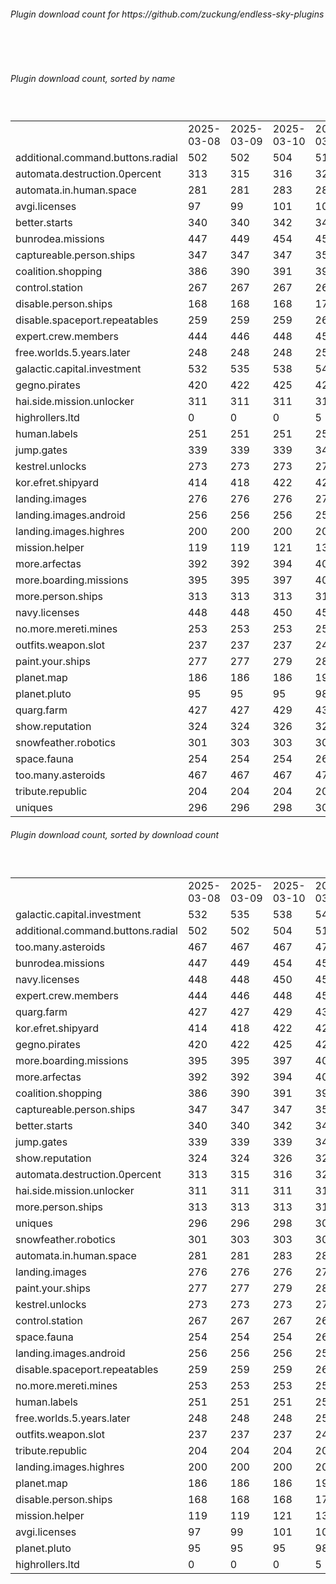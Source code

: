 <h6>Plugin download count for https://github.com/zuckung/endless-sky-plugins</h6><br>
<br>
<h6>Plugin download count, sorted by name</h6><sub><sup><br>
<table>
	<tr>
		<td></td>
		<td>2025-03-08</td>
		<td>2025-03-09</td>
		<td>2025-03-10</td>
		<td>2025-03-11</td>
		<td>2025-03-12</td>
		<td>2025-03-13</td>
		<td>2025-03-14</td>
		<td>today +</td>
	</tr>
	<tr>
		<td>additional.command.buttons.radial</td>
		<td>502</td>
		<td>502</td>
		<td>504</td>
		<td>512</td>
		<td>514</td>
		<td>518</td>
		<td>524</td>
		<td>+ 6</td>
	</tr>
	<tr>
		<td>automata.destruction.0percent</td>
		<td>313</td>
		<td>315</td>
		<td>316</td>
		<td>320</td>
		<td>323</td>
		<td>328</td>
		<td>330</td>
		<td>+ 2</td>
	</tr>
	<tr>
		<td>automata.in.human.space</td>
		<td>281</td>
		<td>281</td>
		<td>283</td>
		<td>286</td>
		<td>286</td>
		<td>287</td>
		<td>289</td>
		<td>+ 2</td>
	</tr>
	<tr>
		<td>avgi.licenses</td>
		<td>97</td>
		<td>99</td>
		<td>101</td>
		<td>105</td>
		<td>107</td>
		<td>108</td>
		<td>112</td>
		<td>+ 4</td>
	</tr>
	<tr>
		<td>better.starts</td>
		<td>340</td>
		<td>340</td>
		<td>342</td>
		<td>348</td>
		<td>349</td>
		<td>352</td>
		<td>354</td>
		<td>+ 2</td>
	</tr>
	<tr>
		<td>bunrodea.missions</td>
		<td>447</td>
		<td>449</td>
		<td>454</td>
		<td>458</td>
		<td>460</td>
		<td>460</td>
		<td>462</td>
		<td>+ 2</td>
	</tr>
	<tr>
		<td>captureable.person.ships</td>
		<td>347</td>
		<td>347</td>
		<td>347</td>
		<td>353</td>
		<td>353</td>
		<td>353</td>
		<td>355</td>
		<td>+ 2</td>
	</tr>
	<tr>
		<td>coalition.shopping</td>
		<td>386</td>
		<td>390</td>
		<td>391</td>
		<td>395</td>
		<td>395</td>
		<td>395</td>
		<td>397</td>
		<td>+ 2</td>
	</tr>
	<tr>
		<td>control.station</td>
		<td>267</td>
		<td>267</td>
		<td>267</td>
		<td>269</td>
		<td>270</td>
		<td>272</td>
		<td>274</td>
		<td>+ 2</td>
	</tr>
	<tr>
		<td>disable.person.ships</td>
		<td>168</td>
		<td>168</td>
		<td>168</td>
		<td>170</td>
		<td>170</td>
		<td>170</td>
		<td>172</td>
		<td>+ 2</td>
	</tr>
	<tr>
		<td>disable.spaceport.repeatables</td>
		<td>259</td>
		<td>259</td>
		<td>259</td>
		<td>261</td>
		<td>261</td>
		<td>261</td>
		<td>263</td>
		<td>+ 2</td>
	</tr>
	<tr>
		<td>expert.crew.members</td>
		<td>444</td>
		<td>446</td>
		<td>448</td>
		<td>452</td>
		<td>452</td>
		<td>454</td>
		<td>456</td>
		<td>+ 2</td>
	</tr>
	<tr>
		<td>free.worlds.5.years.later</td>
		<td>248</td>
		<td>248</td>
		<td>248</td>
		<td>250</td>
		<td>252</td>
		<td>254</td>
		<td>256</td>
		<td>+ 2</td>
	</tr>
	<tr>
		<td>galactic.capital.investment</td>
		<td>532</td>
		<td>535</td>
		<td>538</td>
		<td>540</td>
		<td>540</td>
		<td>542</td>
		<td>544</td>
		<td>+ 2</td>
	</tr>
	<tr>
		<td>gegno.pirates</td>
		<td>420</td>
		<td>422</td>
		<td>425</td>
		<td>429</td>
		<td>431</td>
		<td>431</td>
		<td>433</td>
		<td>+ 2</td>
	</tr>
	<tr>
		<td>hai.side.mission.unlocker</td>
		<td>311</td>
		<td>311</td>
		<td>311</td>
		<td>314</td>
		<td>316</td>
		<td>318</td>
		<td>320</td>
		<td>+ 2</td>
	</tr>
	<tr>
		<td>highrollers.ltd</td>
		<td>0</td>
		<td>0</td>
		<td>0</td>
		<td>5</td>
		<td>7</td>
		<td>11</td>
		<td>13</td>
		<td>+ 2</td>
	</tr>
	<tr>
		<td>human.labels</td>
		<td>251</td>
		<td>251</td>
		<td>251</td>
		<td>253</td>
		<td>255</td>
		<td>257</td>
		<td>259</td>
		<td>+ 2</td>
	</tr>
	<tr>
		<td>jump.gates</td>
		<td>339</td>
		<td>339</td>
		<td>339</td>
		<td>341</td>
		<td>344</td>
		<td>344</td>
		<td>346</td>
		<td>+ 2</td>
	</tr>
	<tr>
		<td>kestrel.unlocks</td>
		<td>273</td>
		<td>273</td>
		<td>273</td>
		<td>277</td>
		<td>279</td>
		<td>279</td>
		<td>281</td>
		<td>+ 2</td>
	</tr>
	<tr>
		<td>kor.efret.shipyard</td>
		<td>414</td>
		<td>418</td>
		<td>422</td>
		<td>428</td>
		<td>432</td>
		<td>432</td>
		<td>434</td>
		<td>+ 2</td>
	</tr>
	<tr>
		<td>landing.images</td>
		<td>276</td>
		<td>276</td>
		<td>276</td>
		<td>278</td>
		<td>281</td>
		<td>283</td>
		<td>287</td>
		<td>+ 4</td>
	</tr>
	<tr>
		<td>landing.images.android</td>
		<td>256</td>
		<td>256</td>
		<td>256</td>
		<td>258</td>
		<td>260</td>
		<td>260</td>
		<td>264</td>
		<td>+ 4</td>
	</tr>
	<tr>
		<td>landing.images.highres</td>
		<td>200</td>
		<td>200</td>
		<td>200</td>
		<td>202</td>
		<td>202</td>
		<td>204</td>
		<td>206</td>
		<td>+ 2</td>
	</tr>
	<tr>
		<td>mission.helper</td>
		<td>119</td>
		<td>119</td>
		<td>121</td>
		<td>132</td>
		<td>135</td>
		<td>135</td>
		<td>137</td>
		<td>+ 2</td>
	</tr>
	<tr>
		<td>more.arfectas</td>
		<td>392</td>
		<td>392</td>
		<td>394</td>
		<td>404</td>
		<td>406</td>
		<td>406</td>
		<td>408</td>
		<td>+ 2</td>
	</tr>
	<tr>
		<td>more.boarding.missions</td>
		<td>395</td>
		<td>395</td>
		<td>397</td>
		<td>403</td>
		<td>404</td>
		<td>406</td>
		<td>410</td>
		<td>+ 4</td>
	</tr>
	<tr>
		<td>more.person.ships</td>
		<td>313</td>
		<td>313</td>
		<td>313</td>
		<td>317</td>
		<td>317</td>
		<td>317</td>
		<td>319</td>
		<td>+ 2</td>
	</tr>
	<tr>
		<td>navy.licenses</td>
		<td>448</td>
		<td>448</td>
		<td>450</td>
		<td>456</td>
		<td>457</td>
		<td>459</td>
		<td>461</td>
		<td>+ 2</td>
	</tr>
	<tr>
		<td>no.more.mereti.mines</td>
		<td>253</td>
		<td>253</td>
		<td>253</td>
		<td>257</td>
		<td>257</td>
		<td>259</td>
		<td>261</td>
		<td>+ 2</td>
	</tr>
	<tr>
		<td>outfits.weapon.slot</td>
		<td>237</td>
		<td>237</td>
		<td>237</td>
		<td>241</td>
		<td>241</td>
		<td>243</td>
		<td>245</td>
		<td>+ 2</td>
	</tr>
	<tr>
		<td>paint.your.ships</td>
		<td>277</td>
		<td>277</td>
		<td>279</td>
		<td>283</td>
		<td>283</td>
		<td>283</td>
		<td>285</td>
		<td>+ 2</td>
	</tr>
	<tr>
		<td>planet.map</td>
		<td>186</td>
		<td>186</td>
		<td>186</td>
		<td>190</td>
		<td>190</td>
		<td>190</td>
		<td>194</td>
		<td>+ 4</td>
	</tr>
	<tr>
		<td>planet.pluto</td>
		<td>95</td>
		<td>95</td>
		<td>95</td>
		<td>98</td>
		<td>98</td>
		<td>99</td>
		<td>101</td>
		<td>+ 2</td>
	</tr>
	<tr>
		<td>quarg.farm</td>
		<td>427</td>
		<td>427</td>
		<td>429</td>
		<td>435</td>
		<td>437</td>
		<td>437</td>
		<td>439</td>
		<td>+ 2</td>
	</tr>
	<tr>
		<td>show.reputation</td>
		<td>324</td>
		<td>324</td>
		<td>326</td>
		<td>328</td>
		<td>328</td>
		<td>328</td>
		<td>330</td>
		<td>+ 2</td>
	</tr>
	<tr>
		<td>snowfeather.robotics</td>
		<td>301</td>
		<td>303</td>
		<td>303</td>
		<td>305</td>
		<td>305</td>
		<td>305</td>
		<td>307</td>
		<td>+ 2</td>
	</tr>
	<tr>
		<td>space.fauna</td>
		<td>254</td>
		<td>254</td>
		<td>254</td>
		<td>260</td>
		<td>260</td>
		<td>262</td>
		<td>264</td>
		<td>+ 2</td>
	</tr>
	<tr>
		<td>too.many.asteroids</td>
		<td>467</td>
		<td>467</td>
		<td>467</td>
		<td>472</td>
		<td>474</td>
		<td>474</td>
		<td>476</td>
		<td>+ 2</td>
	</tr>
	<tr>
		<td>tribute.republic</td>
		<td>204</td>
		<td>204</td>
		<td>204</td>
		<td>208</td>
		<td>210</td>
		<td>210</td>
		<td>212</td>
		<td>+ 2</td>
	</tr>
	<tr>
		<td>uniques</td>
		<td>296</td>
		<td>296</td>
		<td>298</td>
		<td>300</td>
		<td>302</td>
		<td>304</td>
		<td>308</td>
		<td>+ 4</td>
	</tr>
</table>
</sub></sup>
<h6>Plugin download count, sorted by download count</h6><sub><sup><br>
<table>
	<tr>
		<td></td>
		<td>2025-03-08</td>
		<td>2025-03-09</td>
		<td>2025-03-10</td>
		<td>2025-03-11</td>
		<td>2025-03-12</td>
		<td>2025-03-13</td>
		<td>2025-03-14</td>
		<td>today +</td>
	</tr>
	<tr>
		<td>galactic.capital.investment</td>
		<td>532</td>
		<td>535</td>
		<td>538</td>
		<td>540</td>
		<td>540</td>
		<td>542</td>
		<td>544</td>
		<td>+ 2</td>
	</tr>
	<tr>
		<td>additional.command.buttons.radial</td>
		<td>502</td>
		<td>502</td>
		<td>504</td>
		<td>512</td>
		<td>514</td>
		<td>518</td>
		<td>524</td>
		<td>+ 6</td>
	</tr>
	<tr>
		<td>too.many.asteroids</td>
		<td>467</td>
		<td>467</td>
		<td>467</td>
		<td>472</td>
		<td>474</td>
		<td>474</td>
		<td>476</td>
		<td>+ 2</td>
	</tr>
	<tr>
		<td>bunrodea.missions</td>
		<td>447</td>
		<td>449</td>
		<td>454</td>
		<td>458</td>
		<td>460</td>
		<td>460</td>
		<td>462</td>
		<td>+ 2</td>
	</tr>
	<tr>
		<td>navy.licenses</td>
		<td>448</td>
		<td>448</td>
		<td>450</td>
		<td>456</td>
		<td>457</td>
		<td>459</td>
		<td>461</td>
		<td>+ 2</td>
	</tr>
	<tr>
		<td>expert.crew.members</td>
		<td>444</td>
		<td>446</td>
		<td>448</td>
		<td>452</td>
		<td>452</td>
		<td>454</td>
		<td>456</td>
		<td>+ 2</td>
	</tr>
	<tr>
		<td>quarg.farm</td>
		<td>427</td>
		<td>427</td>
		<td>429</td>
		<td>435</td>
		<td>437</td>
		<td>437</td>
		<td>439</td>
		<td>+ 2</td>
	</tr>
	<tr>
		<td>kor.efret.shipyard</td>
		<td>414</td>
		<td>418</td>
		<td>422</td>
		<td>428</td>
		<td>432</td>
		<td>432</td>
		<td>434</td>
		<td>+ 2</td>
	</tr>
	<tr>
		<td>gegno.pirates</td>
		<td>420</td>
		<td>422</td>
		<td>425</td>
		<td>429</td>
		<td>431</td>
		<td>431</td>
		<td>433</td>
		<td>+ 2</td>
	</tr>
	<tr>
		<td>more.boarding.missions</td>
		<td>395</td>
		<td>395</td>
		<td>397</td>
		<td>403</td>
		<td>404</td>
		<td>406</td>
		<td>410</td>
		<td>+ 4</td>
	</tr>
	<tr>
		<td>more.arfectas</td>
		<td>392</td>
		<td>392</td>
		<td>394</td>
		<td>404</td>
		<td>406</td>
		<td>406</td>
		<td>408</td>
		<td>+ 2</td>
	</tr>
	<tr>
		<td>coalition.shopping</td>
		<td>386</td>
		<td>390</td>
		<td>391</td>
		<td>395</td>
		<td>395</td>
		<td>395</td>
		<td>397</td>
		<td>+ 2</td>
	</tr>
	<tr>
		<td>captureable.person.ships</td>
		<td>347</td>
		<td>347</td>
		<td>347</td>
		<td>353</td>
		<td>353</td>
		<td>353</td>
		<td>355</td>
		<td>+ 2</td>
	</tr>
	<tr>
		<td>better.starts</td>
		<td>340</td>
		<td>340</td>
		<td>342</td>
		<td>348</td>
		<td>349</td>
		<td>352</td>
		<td>354</td>
		<td>+ 2</td>
	</tr>
	<tr>
		<td>jump.gates</td>
		<td>339</td>
		<td>339</td>
		<td>339</td>
		<td>341</td>
		<td>344</td>
		<td>344</td>
		<td>346</td>
		<td>+ 2</td>
	</tr>
	<tr>
		<td>show.reputation</td>
		<td>324</td>
		<td>324</td>
		<td>326</td>
		<td>328</td>
		<td>328</td>
		<td>328</td>
		<td>330</td>
		<td>+ 2</td>
	</tr>
	<tr>
		<td>automata.destruction.0percent</td>
		<td>313</td>
		<td>315</td>
		<td>316</td>
		<td>320</td>
		<td>323</td>
		<td>328</td>
		<td>330</td>
		<td>+ 2</td>
	</tr>
	<tr>
		<td>hai.side.mission.unlocker</td>
		<td>311</td>
		<td>311</td>
		<td>311</td>
		<td>314</td>
		<td>316</td>
		<td>318</td>
		<td>320</td>
		<td>+ 2</td>
	</tr>
	<tr>
		<td>more.person.ships</td>
		<td>313</td>
		<td>313</td>
		<td>313</td>
		<td>317</td>
		<td>317</td>
		<td>317</td>
		<td>319</td>
		<td>+ 2</td>
	</tr>
	<tr>
		<td>uniques</td>
		<td>296</td>
		<td>296</td>
		<td>298</td>
		<td>300</td>
		<td>302</td>
		<td>304</td>
		<td>308</td>
		<td>+ 4</td>
	</tr>
	<tr>
		<td>snowfeather.robotics</td>
		<td>301</td>
		<td>303</td>
		<td>303</td>
		<td>305</td>
		<td>305</td>
		<td>305</td>
		<td>307</td>
		<td>+ 2</td>
	</tr>
	<tr>
		<td>automata.in.human.space</td>
		<td>281</td>
		<td>281</td>
		<td>283</td>
		<td>286</td>
		<td>286</td>
		<td>287</td>
		<td>289</td>
		<td>+ 2</td>
	</tr>
	<tr>
		<td>landing.images</td>
		<td>276</td>
		<td>276</td>
		<td>276</td>
		<td>278</td>
		<td>281</td>
		<td>283</td>
		<td>287</td>
		<td>+ 4</td>
	</tr>
	<tr>
		<td>paint.your.ships</td>
		<td>277</td>
		<td>277</td>
		<td>279</td>
		<td>283</td>
		<td>283</td>
		<td>283</td>
		<td>285</td>
		<td>+ 2</td>
	</tr>
	<tr>
		<td>kestrel.unlocks</td>
		<td>273</td>
		<td>273</td>
		<td>273</td>
		<td>277</td>
		<td>279</td>
		<td>279</td>
		<td>281</td>
		<td>+ 2</td>
	</tr>
	<tr>
		<td>control.station</td>
		<td>267</td>
		<td>267</td>
		<td>267</td>
		<td>269</td>
		<td>270</td>
		<td>272</td>
		<td>274</td>
		<td>+ 2</td>
	</tr>
	<tr>
		<td>space.fauna</td>
		<td>254</td>
		<td>254</td>
		<td>254</td>
		<td>260</td>
		<td>260</td>
		<td>262</td>
		<td>264</td>
		<td>+ 2</td>
	</tr>
	<tr>
		<td>landing.images.android</td>
		<td>256</td>
		<td>256</td>
		<td>256</td>
		<td>258</td>
		<td>260</td>
		<td>260</td>
		<td>264</td>
		<td>+ 4</td>
	</tr>
	<tr>
		<td>disable.spaceport.repeatables</td>
		<td>259</td>
		<td>259</td>
		<td>259</td>
		<td>261</td>
		<td>261</td>
		<td>261</td>
		<td>263</td>
		<td>+ 2</td>
	</tr>
	<tr>
		<td>no.more.mereti.mines</td>
		<td>253</td>
		<td>253</td>
		<td>253</td>
		<td>257</td>
		<td>257</td>
		<td>259</td>
		<td>261</td>
		<td>+ 2</td>
	</tr>
	<tr>
		<td>human.labels</td>
		<td>251</td>
		<td>251</td>
		<td>251</td>
		<td>253</td>
		<td>255</td>
		<td>257</td>
		<td>259</td>
		<td>+ 2</td>
	</tr>
	<tr>
		<td>free.worlds.5.years.later</td>
		<td>248</td>
		<td>248</td>
		<td>248</td>
		<td>250</td>
		<td>252</td>
		<td>254</td>
		<td>256</td>
		<td>+ 2</td>
	</tr>
	<tr>
		<td>outfits.weapon.slot</td>
		<td>237</td>
		<td>237</td>
		<td>237</td>
		<td>241</td>
		<td>241</td>
		<td>243</td>
		<td>245</td>
		<td>+ 2</td>
	</tr>
	<tr>
		<td>tribute.republic</td>
		<td>204</td>
		<td>204</td>
		<td>204</td>
		<td>208</td>
		<td>210</td>
		<td>210</td>
		<td>212</td>
		<td>+ 2</td>
	</tr>
	<tr>
		<td>landing.images.highres</td>
		<td>200</td>
		<td>200</td>
		<td>200</td>
		<td>202</td>
		<td>202</td>
		<td>204</td>
		<td>206</td>
		<td>+ 2</td>
	</tr>
	<tr>
		<td>planet.map</td>
		<td>186</td>
		<td>186</td>
		<td>186</td>
		<td>190</td>
		<td>190</td>
		<td>190</td>
		<td>194</td>
		<td>+ 4</td>
	</tr>
	<tr>
		<td>disable.person.ships</td>
		<td>168</td>
		<td>168</td>
		<td>168</td>
		<td>170</td>
		<td>170</td>
		<td>170</td>
		<td>172</td>
		<td>+ 2</td>
	</tr>
	<tr>
		<td>mission.helper</td>
		<td>119</td>
		<td>119</td>
		<td>121</td>
		<td>132</td>
		<td>135</td>
		<td>135</td>
		<td>137</td>
		<td>+ 2</td>
	</tr>
	<tr>
		<td>avgi.licenses</td>
		<td>97</td>
		<td>99</td>
		<td>101</td>
		<td>105</td>
		<td>107</td>
		<td>108</td>
		<td>112</td>
		<td>+ 4</td>
	</tr>
	<tr>
		<td>planet.pluto</td>
		<td>95</td>
		<td>95</td>
		<td>95</td>
		<td>98</td>
		<td>98</td>
		<td>99</td>
		<td>101</td>
		<td>+ 2</td>
	</tr>
	<tr>
		<td>highrollers.ltd</td>
		<td>0</td>
		<td>0</td>
		<td>0</td>
		<td>5</td>
		<td>7</td>
		<td>11</td>
		<td>13</td>
		<td>+ 2</td>
	</tr>
</table>
</sub></sup>
